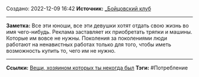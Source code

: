 Создано: 2022-12-09 16:42
**Источник:** [_Бойцовский клуб](_Бойцовский%20клуб.md)
***
**Заметка:**  Все эти юноши, все эти девушки хотят отдать свою жизнь во имя чего-нибудь. Реклама заставляет их приобретать тряпки и машины. Которые им вовсе не нужны. Поколения за поколениями люди работают на ненавистных работах только для того, чтобы иметь возможность купить то, чего им не нужно.
***
**Ссылки:** [Вещи, хозяином которых ты некогда был](Вещи,%20хозяином%20которых%20ты%20некогда%20был.md)
**Тэги:** #Потребление 

